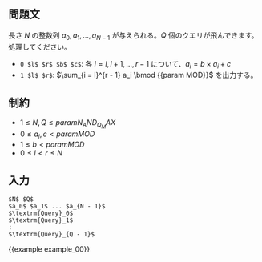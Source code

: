 問題文
---------

長さ $N$ の整数列 $a_0, a_1, \dots, a_{N - 1}$ が与えられる。$Q$ 個のクエリが飛んできます。処理してください。

- `0 $l$ $r$ $b$ $c$`: 各 $i = l, l+1, \dots, {r - 1}$ について、$a_i = b \times a_i + c$
- `1 $l$ $r$`: $\sum_{i = l}^{r - 1} a_i \bmod {{param MOD}}$ を出力する。

制約
---------

- $1 \leq N, Q \leq {{param N_AND_Q_MAX}}$
- $0 \leq a_i, c < {{param MOD}}$
- $1 \leq b < {{param MOD}}$
- $0 \leq l < r \leq N$

入力
---------

~~~
$N$ $Q$
$a_0$ $a_1$ ... $a_{N - 1}$
$\textrm{Query}_0$
$\textrm{Query}_1$
:
$\textrm{Query}_{Q - 1}$
~~~

{{example example_00}}
